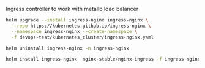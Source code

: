 Ingress controller to work  with metallb load balancer
```bash
helm upgrade --install ingress-nginx ingress-nginx \
  --repo https://kubernetes.github.io/ingress-nginx \
  --namespace ingress-nginx --create-namespace \
  -f devops-test/kubernetes_cluster/ingress-nginx.yaml

helm uninstall ingress-nginx -n ingress-nginx 
```
```bash
helm install ingress-nginx  nginx-stable/nginx-ingress -f ingress-nginx.yaml
```
